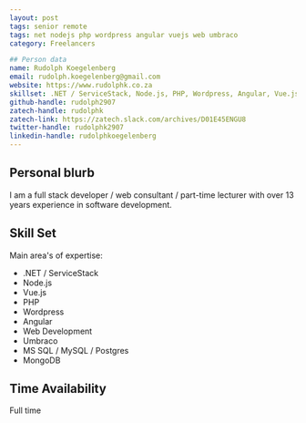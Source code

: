 ```yaml
---
layout: post
tags: senior remote
tags: net nodejs php wordpress angular vuejs web umbraco
category: Freelancers

## Person data
name: Rudolph Koegelenberg
email: rudolph.koegelenberg@gmail.com
website: https://www.rudolphk.co.za
skillset: .NET / ServiceStack, Node.js, PHP, Wordpress, Angular, Vue.js, Web Development, Umbraco
github-handle: rudolph2907
zatech-handle: rudolphk
zatech-link: https://zatech.slack.com/archives/D01E45ENGU8
twitter-handle: rudolphk2907
linkedin-handle: rudolphkoegelenberg
---
```


## Personal blurb

I am a full stack developer / web consultant / part-time lecturer with over 13 years experience in software development.

## Skill Set

Main area's of expertise:

- .NET / ServiceStack
- Node.js
- Vue.js
- PHP
- Wordpress
- Angular
- Web Development
- Umbraco
- MS SQL / MySQL / Postgres
- MongoDB

## Time Availability

Full time
